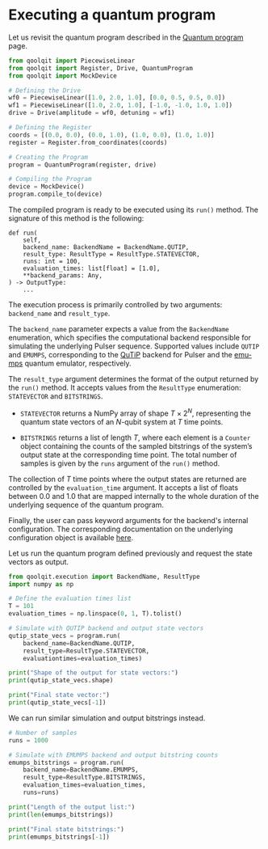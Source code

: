 # Executing a quantum program

Let us revisit the quantum program described in the [Quantum program](./programs.md) page.

```python exec="on" source="material-block" result="json" session="drives"
from qoolqit import PiecewiseLinear
from qoolqit import Register, Drive, QuantumProgram
from qoolqit import MockDevice

# Defining the Drive
wf0 = PiecewiseLinear([1.0, 2.0, 1.0], [0.0, 0.5, 0.5, 0.0])
wf1 = PiecewiseLinear([1.0, 2.0, 1.0], [-1.0, -1.0, 1.0, 1.0])
drive = Drive(amplitude = wf0, detuning = wf1)

# Defining the Register
coords = [(0.0, 0.0), (0.0, 1.0), (1.0, 0.0), (1.0, 1.0)]
register = Register.from_coordinates(coords)

# Creating the Program
program = QuantumProgram(register, drive)

# Compiling the Program
device = MockDevice()
program.compile_to(device)
```

The compiled program is ready to be executed using its `run()` method. The signature of this method is the following:
```
def run(
    self,
    backend_name: BackendName = BackendName.QUTIP,
    result_type: ResultType = ResultType.STATEVECTOR,
    runs: int = 100,
    evaluation_times: list[float] = [1.0],
    **backend_params: Any,
) -> OutputType:
    ...
```

The execution process is primarily controlled by two arguments: `backend_name` and `result_type`.

The `backend_name` parameter expects a value from the `BackendName` enumeration, which specifies the computational backend responsible for simulating the underlying Pulser sequence. Supported values include `QUTIP` and `EMUMPS`, corresponding to the [QuTiP](https://qutip.readthedocs.io/en/qutip-5.2.x/) backend for Pulser and the [emu-mps](https://pasqal-io.github.io/emulators/latest/emu_mps/) quantum emulator, respectively.

The `result_type` argument determines the format of the output returned by the `run()` method. It accepts values from the `ResultType` enumeration: `STATEVECTOR` and `BITSTRINGS`.

- `STATEVECTOR` returns a NumPy array of shape $T \times 2^N$, representing the quantum state vectors of an $N$-qubit system at $T$ time points.

- `BITSTRINGS` returns a list of length $T$, where each element is a `Counter` object containing the counts of the sampled bitstrings of the system’s output state at the corresponding time point. The total number of samples is given by the `runs` argument of the `run()` method.

The collection of $T$ time points where the output states are returned are controlled by the `evaluation_time` argument. It accepts a list of floats between 0.0 and 1.0 that are mapped internally to the whole duration of the underlying sequence of the quantum program.

Finally, the user can pass keyword arguments for the backend's internal configuration. The corresponding documentation on the underlying configuration object is available [here](https://pulser.readthedocs.io/en/stable/apidoc/_autosummary/pulser.backend.EmulationConfig.html#emulationconfig).

Let us run the quantum program defined previously and request the state vectors as output.

```python exec="on" source="material-block" result="json" session="drives"
from qoolqit.execution import BackendName, ResultType
import numpy as np

# Define the evaluation times list
T = 101
evaluation_times = np.linspace(0, 1, T).tolist()

# Simulate with QUTIP backend and output state vectors
qutip_state_vecs = program.run(
    backend_name=BackendName.QUTIP,
    result_type=ResultType.STATEVECTOR,
    evaluationtimes=evaluation_times)

print("Shape of the output for state vectors:")
print(qutip_state_vecs.shape)

print("Final state vector:")
print(qutip_state_vecs[-1])
```

We can run similar simulation and output bitstrings instead.

```python exec="on" source="material-block" result="json" session="drives"
# Number of samples
runs = 1000

# Simulate with EMUMPS backend and output bitstring counts
emumps_bitstrings = program.run(
    backend_name=BackendName.EMUMPS,
    result_type=ResultType.BITSTRINGS,
    evaluation_times=evaluation_times,
    runs=runs)

print("Length of the output list:")
print(len(emumps_bitstrings))

print("Final state bitstrings:")
print(emumps_bitstrings[-1])
```
